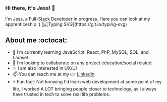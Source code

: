 ### Hi there, it's Jess! 👋
I'm Jess, a Full-Stack Developer in progress. Here you can look at my apprenticeship :)
[![Typing SVG](https://readme-typing-svg.demolab.com/?lines=Hello+World!+I'm+Jess;Full+Stack+Developer+and+Frontend+Lover+:sparkling_heart:)](https://git.io/typing-svg)

## About me :octocat:
- 🌱 I’m currently learning JavaScript, React, PhP, MySQL, SQL, and Laravel
- 👯 I’m looking to collaborate on any project education/social related
- ✨ I am also interested in UX/UI
- 📫 You can reach me at my 👉 [LinkedIn](https://www.linkedin.com/in/jessica-rios-maneiro/) 
- ⚡ Fun fact: Not knowing I'd learn web development at some point of my life, I worked A LOT bringing people closer to technology, as I always have trusted in tech to solve real life problems. 

